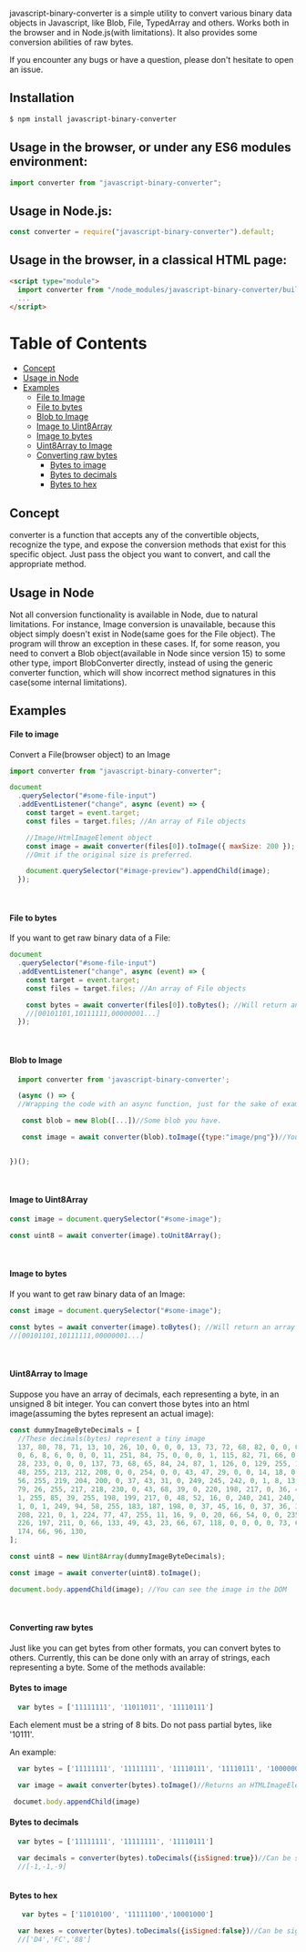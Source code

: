 javascript-binary-converter is a simple utility to convert various binary data objects in Javascript, like Blob, File, TypedArray and others. Works both in the browser and in Node.js(with limitations). It also provides some conversion abilities of raw bytes.

If you encounter any bugs or have a question, please don't hesitate to open an issue.

## Installation

```sh
$ npm install javascript-binary-converter
```

## Usage in the browser, or under any ES6 modules environment:

```javascript
import converter from "javascript-binary-converter";
```

## Usage in Node.js:

```javascript
const converter = require("javascript-binary-converter").default;
```

## Usage in the browser, in a classical HTML page:

```html
<script type="module">
  import converter from "/node_modules/javascript-binary-converter/build/esm/index.js";
  ...
</script>
```

# Table of Contents

- [Concept](#concept)
- [Usage in Node](#usage-in-node)
- [Examples](#examples)
  - [File to Image](#file-to-image)
  - [File to bytes](#file-to-bytes)
  - [Blob to Image ](#blob-to-image)
  - [Image to Uint8Array](#image-to-uint8array)
  - [Image to bytes](#image-to-bytes)
  - [Uint8Array to Image](#uint8array-to-image)
  - [Converting raw bytes](#converting-raw-bytes)
    - [Bytes to image](#bytes-to-image)
    - [Bytes to decimals](#bytes-to-decimals)
    - [Bytes to hex](#bytes-to-hex)

## Concept

converter is a function that accepts any of the convertible objects, recognize the type, and expose the conversion methods that exist for this specific object.
Just pass the object you want to convert, and call the appropriate method.

## Usage in Node
Not all conversion functionality is available in Node, due to natural limitations. For instance, Image conversion is unavailable, because this object 
simply doesn't exist in Node(same goes for the File object). The program will throw an exception in these cases.
If, for some reason, you need to convert a Blob object(available in Node since version 15) to some other type, import BlobConverter directly, instead of using the generic converter function, which will show incorrect method signatures in this case(some internal limitations).

## Examples

#### File to image

Convert a File(browser object) to an Image

```javascript
import converter from "javascript-binary-converter";

document
  .querySelector("#some-file-input")
  .addEventListener("change", async (event) => {
    const target = event.target;
    const files = target.files; //An array of File objects

    //Image/HtmlImageElement object
    const image = await converter(files[0]).toImage({ maxSize: 200 }); //maxSize will scale down the image, while maintaining its proportions.
    //Omit if the original size is preferred.

    document.querySelector("#image-preview").appendChild(image);
  });
```

&nbsp;

#### File to bytes

If you want to get raw binary data of a File:

```javascript
document
  .querySelector("#some-file-input")
  .addEventListener("change", async (event) => {
    const target = event.target;
    const files = target.files; //An array of File objects

    const bytes = await converter(files[0]).toBytes(); //Will return an array of strings, each containing 8 "bits", like:
    //[00101101,10111111,00000001...]
  });
```

&nbsp;


#### Blob to Image

```javascript
  import converter from 'javascript-binary-converter';

  (async () => {
  //Wrapping the code with an async function, just for the sake of example.

   const blob = new Blob([...])//Some blob you have.

   const image = await converter(blob).toImage({type:"image/png"})//You can optionally assert the type.


})();
```

&nbsp;

#### Image to Uint8Array

```javascript
const image = document.querySelector("#some-image");

const uint8 = await converter(image).toUnit8Array();
```

&nbsp;

#### Image to bytes

If you want to get raw binary data of an Image:

```javascript
const image = document.querySelector("#some-image");

const bytes = await converter(image).toBytes(); //Will return an array of strings, each containing 8 "bits", like:
//[00101101,10111111,00000001...]
```

&nbsp;

#### Uint8Array to Image

Suppose you have an array of decimals, each representing a byte, in an unsigned 8 bit integer. You can convert those bytes into an html image(assuming the bytes represent an actual image):

```javascript
const dummyImageByteDecimals = [
  //These decimals(bytes) represent a tiny image
  137, 80, 78, 71, 13, 10, 26, 10, 0, 0, 0, 13, 73, 72, 68, 82, 0, 0, 0, 5, 0, 0,
  0, 6, 8, 6, 0, 0, 0, 11, 251, 84, 75, 0, 0, 0, 1, 115, 82, 71, 66, 0, 174, 206,
  28, 233, 0, 0, 0, 137, 73, 68, 65, 84, 24, 87, 1, 126, 0, 129, 255, 1, 255, 106,
  48, 255, 213, 212, 208, 0, 0, 254, 0, 0, 43, 47, 29, 0, 0, 14, 18, 0, 1, 255, 113,
  56, 255, 219, 204, 200, 0, 37, 43, 31, 0, 249, 245, 242, 0, 1, 8, 13, 0, 1, 251,
  79, 26, 255, 217, 218, 230, 0, 43, 68, 39, 0, 220, 198, 217, 0, 36, 40, 26, 0,
  1, 255, 85, 39, 255, 198, 199, 217, 0, 48, 52, 16, 0, 240, 241, 240, 0, 250, 247,
  1, 0, 1, 249, 94, 58, 255, 183, 187, 198, 0, 37, 45, 16, 0, 37, 36, 36, 0, 217,
  208, 221, 0, 1, 224, 77, 47, 255, 11, 16, 9, 0, 20, 66, 54, 0, 0, 235, 236, 0,
  226, 197, 211, 0, 66, 133, 49, 43, 23, 66, 67, 118, 0, 0, 0, 0, 73, 69, 78, 68,
  174, 66, 96, 130,
];

const uint8 = new Uint8Array(dummyImageByteDecimals);

const image = await converter(uint8).toImage();

document.body.appendChild(image); //You can see the image in the DOM
```

&nbsp;

#### Converting raw bytes

Just like you can get bytes from other formats, you can convert bytes to others. Currently, this can be done only with an array of strings, each representing a byte. Some of the methods available:

#### Bytes to image
```javascript
  var bytes = ['11111111', '11011011', '11110111']
```
Each element must be a string of 8 bits. Do not pass partial bytes, like '10111'.

An example:

```javascript
  var bytes = ['11111111', '11111111', '11110111', '11110111', '10000000', '00000000'...]//Some bytes that logically represent an image.

  var image = await converter(bytes).toImage()//Returns an HTMLImageElement

 documet.body.appendChild(image)
```

#### Bytes to decimals

```javascript
  var bytes = ['11111111', '11111111', '11110111']

  var decimals = converter(bytes).toDecimals({isSigned:true})//Can be signed or unsigned. You can also assert the integer size(Default is 8)
  //[-1,-1,-9]
 
```

#### Bytes to hex

```javascript
   var bytes = ['11010100', '11111100','10001000']

  var hexes = converter(bytes).toDecimals({isSigned:false})//Can be signed or unsigned. Default is false.
  //['D4','FC','88']
 
```
